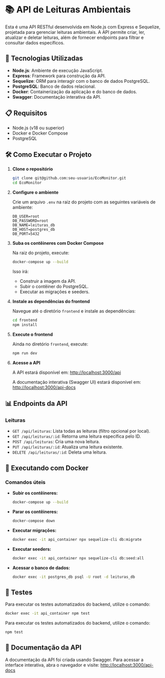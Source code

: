 # 📚 API de Leituras Ambientais

Esta é uma API RESTful desenvolvida em Node.js com Express e Sequelize, projetada para gerenciar leituras ambientais. A API permite criar, ler, atualizar e deletar leituras, além de fornecer endpoints para filtrar e consultar dados específicos.

## 🚀 Tecnologias Utilizadas

- **Node.js**: Ambiente de execução JavaScript.
- **Express**: Framework para construção da API.
- **Sequelize**: ORM para interagir com o banco de dados PostgreSQL.
- **PostgreSQL**: Banco de dados relacional.
- **Docker**: Containerização da aplicação e do banco de dados.
- **Swagger**: Documentação interativa da API.

## 📋 Requisitos

- Node.js (v18 ou superior)
- Docker e Docker Compose
- PostgreSQL

## 🛠️ Como Executar o Projeto

1. **Clone o repositório**

   ```bash
   git clone git@github.com:seu-usuario/EcoMonitor.git
   cd EcoMonitor
   ```

2. **Configure o ambiente**

   Crie um arquivo `.env` na raiz do projeto com as seguintes variáveis de ambiente:

   ```env
   DB_USER=root
   DB_PASSWORD=root
   DB_NAME=leituras_db
   DB_HOST=postgres_db
   DB_PORT=5432
   ```

3. **Suba os contêineres com Docker Compose**

   Na raiz do projeto, execute:

   ```bash
   docker-compose up --build
   ```

   Isso irá:

   - Construir a imagem da API.
   - Subir o contêiner do PostgreSQL.
   - Executar as migrações e seeders.

4. **Instale as dependências do frontend**

   Navegue até o diretório `frontend` e instale as dependências:

   ```bash
   cd frontend
   npm install
   ```

5. **Execute o frontend**

   Ainda no diretório `frontend`, execute:

   ```bash
   npm run dev
   ```

6. **Acesse a API**

   A API estará disponível em: [http://localhost:3000/api](http://localhost:3000/api)

   A documentação interativa (Swagger UI) estará disponível em: [http://localhost:3000/api-docs](http://localhost:3000/api-docs)

## 📊 Endpoints da API

### Leituras

- `GET /api/leituras`: Lista todas as leituras (filtro opcional por local).
- `GET /api/leituras/:id`: Retorna uma leitura específica pelo ID.
- `POST /api/leituras`: Cria uma nova leitura.
- `PUT /api/leituras/:id`: Atualiza uma leitura existente.
- `DELETE /api/leituras/:id`: Deleta uma leitura.

## 🐳 Executando com Docker

### Comandos úteis

- **Subir os contêineres:**

  ```bash
  docker-compose up --build
  ```

- **Parar os contêineres:**

  ```bash
  docker-compose down
  ```

- **Executar migrações:**

  ```bash
  docker exec -it api_container npx sequelize-cli db:migrate
  ```

- **Executar seeders:**

  ```bash
  docker exec -it api_container npx sequelize-cli db:seed:all
  ```

- **Acessar o banco de dados:**

  ```bash
  docker exec -it postgres_db psql -U root -d leituras_db
  ```

## 🧪 Testes
Para executar os testes automatizados do backend, utilize o comando:

```bash
docker exec -it api_container npm test
```

Para executar os testes automatizados do backend, utilize o comando:

```bash
npm test
```

## 📝 Documentação da API

A documentação da API foi criada usando Swagger. Para acessar a interface interativa, abra o navegador e visite: [http://localhost:3000/api-docs](http://localhost:3000/api-docs)

